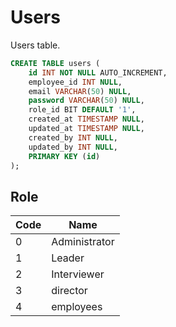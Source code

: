 # Users
Users table.

```sql
CREATE TABLE users (
	id INT NOT NULL AUTO_INCREMENT,
    employee_id INT NULL,
	email VARCHAR(50) NULL,
    password VARCHAR(50) NULL,
    role_id BIT DEFAULT '1',
   	created_at TIMESTAMP NULL,
	updated_at TIMESTAMP NULL,
   	created_by INT NULL,
	updated_by INT NULL,
	PRIMARY KEY (id)
);
```

## Role
| Code | Name |
| ---- | ---- |
| 0 | Administrator |
| 1 | Leader |
| 2 | Interviewer |
| 3 | director |
| 4 | employees |